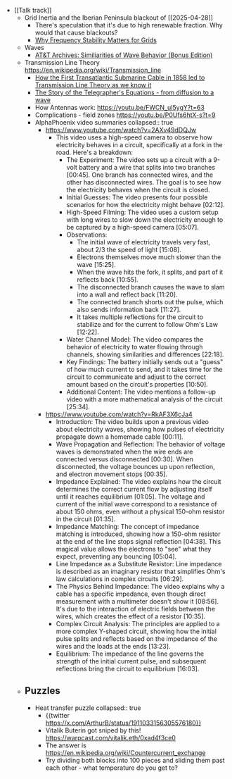 - [[Talk track]]
	- Grid Inertia and the Iberian Peninsula blackout of [[2025-04-28]]
		- There's speculation that it's due to high renewable fraction. Why would that cause blackouts?
		- [Why Frequency Stability Matters for Grids](https://youtu.be/uGzQeHuV2lA)
	- Waves
		- [AT&T Archives: Similiarities of Wave Behavior (Bonus Edition)](https://youtu.be/DovunOxlY1k?t=80)
	- Transmission Line Theory
	  https://en.wikipedia.org/wiki/Transmission_line
		- [How the First Transatlantic Submarine Cable in 1858 led to Transmission Line Theory as we know it](https://youtu.be/ASNQ8rNzcLc)
		- [The Story of the Telegrapher's Equations - from diffusion to a wave](https://youtu.be/wyS2aNIKxmQ)
		- How Antennas work:
		  https://youtu.be/FWCN_uI5ygY?t=63
		- Complications - field zones
		  https://youtu.be/P0Ufs6htX-s?t=9
		- AlphaPhoenix video summaries
		  collapsed:: true
			- https://www.youtube.com/watch?v=2AXv49dDQJw
				- This video uses a high-speed camera to observe how electricity behaves in a circuit, specifically at a fork in the road. Here's a breakdown:
					- The Experiment: The video sets up a circuit with a 9-volt battery and a wire that splits into two branches [00:45]. One branch has connected wires, and the other has disconnected wires. The goal is to see how the electricity behaves when the circuit is closed.
					- Initial Guesses: The video presents four possible scenarios for how the electricity might behave [02:12].
					- High-Speed Filming: The video uses a custom setup with long wires to slow down the electricity enough to be captured by a high-speed camera [05:07].
					- Observations:
						- The initial wave of electricity travels very fast, about 2/3 the speed of light [15:08].
						- Electrons themselves move much slower than the wave [15:25].
						- When the wave hits the fork, it splits, and part of it reflects back [10:55].
						- The disconnected branch causes the wave to slam into a wall and reflect back [11:20].
						- The connected branch shorts out the pulse, which also sends information back [11:27].
						- It takes multiple reflections for the circuit to stabilize and for the current to follow Ohm's Law [12:22].
					- Water Channel Model: The video compares the behavior of electricity to water flowing through channels, showing similarities and differences [22:18].
					- Key Findings: The battery initially sends out a "guess" of how much current to send, and it takes time for the circuit to communicate and adjust to the correct amount based on the circuit's properties [10:50].
					- Additional Content: The video mentions a follow-up video with a more mathematical analysis of the circuit [25:34].
			- https://www.youtube.com/watch?v=RkAF3X6cJa4
				- Introduction: The video builds upon a previous video about electricity waves, showing how pulses of electricity propagate down a homemade cable [00:11].
				- Wave Propagation and Reflection: The behavior of voltage waves is demonstrated when the wire ends are connected versus disconnected [00:30]. When disconnected, the voltage bounces up upon reflection, and electron movement stops [00:35].
				- Impedance Explained: The video explains how the circuit determines the correct current flow by adjusting itself until it reaches equilibrium [01:05]. The voltage and current of the initial wave correspond to a resistance of about 150 ohms, even without a physical 150-ohm resistor in the circuit [01:35].
				- Impedance Matching: The concept of impedance matching is introduced, showing how a 150-ohm resistor at the end of the line stops signal reflection [04:38]. This magical value allows the electrons to "see" what they expect, preventing any bouncing [05:04].
				- Line Impedance as a Substitute Resistor: Line impedance is described as an imaginary resistor that simplifies Ohm's law calculations in complex circuits [06:29].
				- The Physics Behind Impedance: The video explains why a cable has a specific impedance, even though direct measurement with a multimeter doesn't show it [08:56]. It's due to the interaction of electric fields between the wires, which creates the effect of a resistor [10:35].
				- Complex Circuit Analysis: The principles are applied to a more complex Y-shaped circuit, showing how the initial pulse splits and reflects based on the impedance of the wires and the loads at the ends [13:23].
				- Equilibrium: The impedance of the line governs the strength of the initial current pulse, and subsequent reflections bring the circuit to equilibrium [16:03].
	- Puzzles
		-
		- Heat transfer puzzle
		  collapsed:: true
			- {{twitter https://x.com/ArthurB/status/1911033156305576180}}
			- Vitalik Buterin got sniped by this!
			  https://warpcast.com/vitalik.eth/0xad4f3ce0
			- The answer is https://en.wikipedia.org/wiki/Countercurrent_exchange
			- Try dividing both blocks into 100 pieces and sliding them past each other - what temperature do you get to?